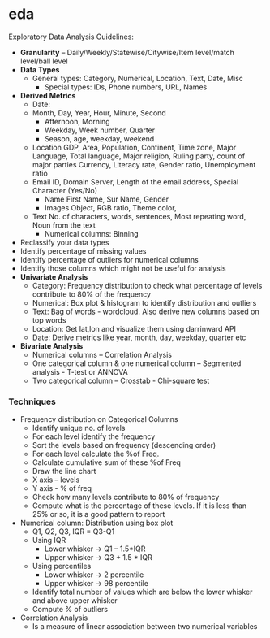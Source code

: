# eda
Exploratory Data Analysis
Guidelines:
- **Granularity** – Daily/Weekly/Statewise/Citywise/Item level/match level/ball level
- **Data Types**
  - General types: Category, Numerical, Location, Text, Date, Misc
	- Special types: IDs, Phone numbers, URL, Names
- **Derived Metrics**
	- Date: 
    - Month, Day, Year, Hour, Minute, Second
	  - Afternoon, Morning
	  - Weekday, Week number, Quarter
	  - Season, age, weekday, weekend
  - Location
    GDP, Area, Population, Continent, Time zone, Major Language, Total language, Major religion, Ruling party, count of major parties
	  Currency, Literacy rate, Gender ratio, Unemployment ratio
  - Email ID, Domain
	  Server, Length of the email address, Special Character (Yes/No)
	- Name
	  First Name, Sur Name, Gender
	- Images
	  Object, RGB ratio, Theme color, 
  - Text
	  No. of characters, words, sentences, Most repeating word, Noun from the text
	- Numerical columns: Binning
- Reclassify your data types
- Identify percentage of missing values
- Identify percentage of outliers for numerical columns
- Identify those columns which might not be useful for analysis
- **Univariate Analysis**
	- Category: Frequency distribution to check what percentage of levels contribute to 80% of the frequency
	- Numerical: Box plot & histogram to identify distribution and outliers
	- Text: Bag of words - wordcloud. Also derive new columns based on top words
	- Location: Get lat,lon and visualize them using darrinward API
	- Date: Derive metrics like year, month, day, weekday, quarter etc
- **Bivariate Analysis**
  - Numerical columns – Correlation Analysis
  - One categorical column & one numerical column – Segmented analysis - T-test or ANNOVA
  - Two categorical column – Crosstab - Chi-square test



### Techniques
- Frequency distribution on Categorical Columns
	- Identify unique no. of levels
	- For each level identify the frequency
	- Sort the levels based on frequency (descending order)
	- For each level calculate the %of Freq. 
	- Calculate cumulative sum of these %of Freq
	- Draw the line chart
	- X axis – levels
	- Y axis - % of freq
	- Check how many levels contribute to 80% of frequency
	- Compute what is the percentage of these levels. If it is less than 25% or so, it is a good pattern to report
- Numerical column: Distribution using box plot
	- Q1, Q2, Q3, IQR = Q3-Q1
	- Using IQR
	  - Lower whisker -> Q1 – 1.5*IQR
	  - Upper whisker -> Q3 + 1.5 * IQR
	- Using percentiles
	  - Lower whisker -> 2 percentile
	  - Upper whisker -> 98 percentile
	- Identify total number of values which are below the lower whisker and above upper whisker
	- Compute % of outliers
- Correlation Analysis
	- Is a measure of linear association between two numerical variables
